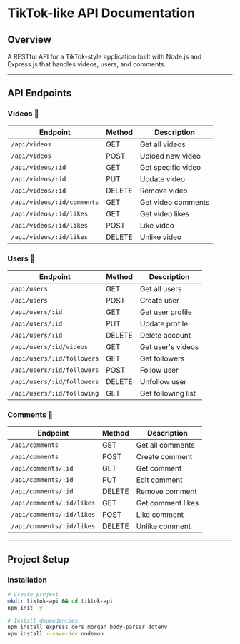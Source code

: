 # TikTok-like API Documentation

## Overview
A RESTful API for a TikTok-style application built with Node.js and Express.js that handles videos, users, and comments.

---

## API Endpoints

### Videos 🎥

| Endpoint | Method | Description |
|----------|--------|-------------|
| `/api/videos` | GET | Get all videos |
| `/api/videos` | POST | Upload new video |
| `/api/videos/:id` | GET | Get specific video |
| `/api/videos/:id` | PUT | Update video |
| `/api/videos/:id` | DELETE | Remove video |
| `/api/videos/:id/comments` | GET | Get video comments |
| `/api/videos/:id/likes` | GET | Get video likes |
| `/api/videos/:id/likes` | POST | Like video |
| `/api/videos/:id/likes` | DELETE | Unlike video |

### Users 👤

| Endpoint | Method | Description |
|----------|--------|-------------|
| `/api/users` | GET | Get all users |
| `/api/users` | POST | Create user |
| `/api/users/:id` | GET | Get user profile |
| `/api/users/:id` | PUT | Update profile |
| `/api/users/:id` | DELETE | Delete account |
| `/api/users/:id/videos` | GET | Get user's videos |
| `/api/users/:id/followers` | GET | Get followers |
| `/api/users/:id/followers` | POST | Follow user |
| `/api/users/:id/followers` | DELETE | Unfollow user |
| `/api/users/:id/following` | GET | Get following list |

### Comments 💬

| Endpoint | Method | Description |
|----------|--------|-------------|
| `/api/comments` | GET | Get all comments |
| `/api/comments` | POST | Create comment |
| `/api/comments/:id` | GET | Get comment |
| `/api/comments/:id` | PUT | Edit comment |
| `/api/comments/:id` | DELETE | Remove comment |
| `/api/comments/:id/likes` | GET | Get comment likes |
| `/api/comments/:id/likes` | POST | Like comment |
| `/api/comments/:id/likes` | DELETE | Unlike comment |

---

## Project Setup

### Installation
```bash
# Create project
mkdir tiktok-api && cd tiktok-api
npm init -y

# Install dependencies
npm install express cors morgan body-parser dotenv
npm install --save-dev nodemon